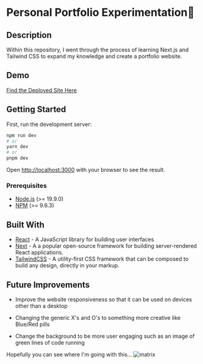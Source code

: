# Personal Portfolio Experimentation🤖

## Description

Within this repository, I went through the process of learning Next.js and Tailwind CSS to expand my knowledge and create a portfolio website.

## Demo

[Find the Deployed Site Here](https://tictactoe-jylu.onrender.com/)
## Getting Started

First, run the development server:

```bash
npm run dev
# or
yarn dev
# or
pnpm dev
```

Open [http://localhost:3000](http://localhost:3000) with your browser to see the result.

### Prerequisites

- [Node.js](https://nodejs.org/en/) (>= 19.9.0)
- [NPM](https://docs.npmjs.com/cli/v9/commands/npm-install) (>= 9.6.3)


## Built With

- [React](https://reactjs.org/) - A JavaScript library for building user interfaces
- [Next](https://nextjs.org/) - A a popular open-source framework for building server-rendered React applications.
- [TailwindCSS](https://tailwindcss.com/) - A utility-first CSS framework that can be composed to build any design, directly in your markup.


## Future Improvements

- Improve the website responsiveness so that it can be used on devices other than a desktop

- Changing the generic X's and O's to something more creative like Blue/Red pills

- Change the background to be more user engaging such as an image of green lines of code running

Hopefully you can see where I'm going with this...
<img src="https://static1.colliderimages.com/wordpress/wp-content/uploads/2023/05/the-matrix-code-keanu-reeves.jpeg" alt="matrix">
